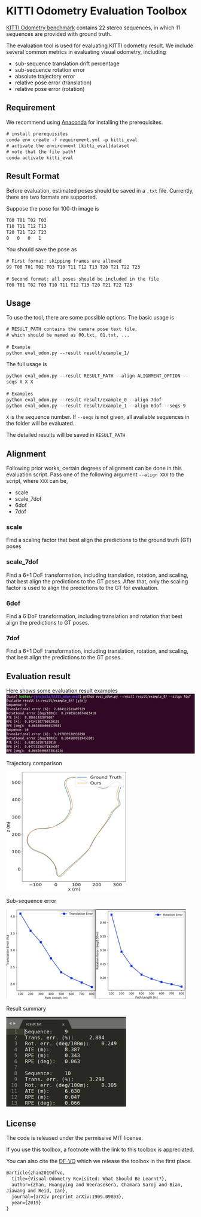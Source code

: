 # KITTI Odometry Evaluation Toolbox
[KITTI Odometry benchmark](http://www.cvlibs.net/datasets/kitti/eval_odometry.php) contains 22 stereo sequences, in which 11 sequences are provided with ground truth. 


The evaluation tool is used for evaluating KITTI odometry result.
We include several common metrics in evaluating visual odometry, including
* sub-sequence translation drift percentage
* sub-sequence rotation error 
* absolute trajectory error
* relative pose error (translation)
* relative pose error (rotation)

## Requirement
We recommend using [Anaconda](https://www.anaconda.com/distribution/) for installing the prerequisites.

```
# install prerequisites
conda env create -f requirement.yml -p kitti_eval 
# activate the environment [kitti_eval]dataset
# note that the file path!
conda activate kitti_eval
```

## Result Format
Before evaluation, estimated poses should be saved in a `.txt` file. 
Currently, there are two formats are supported.

Suppose the pose for 100-th image is 
```
T00 T01 T02 T03
T10 T11 T12 T13
T20 T21 T22 T23
0   0   0   1
```
You should save the pose as
```
# First format: skipping frames are allowed
99 T00 T01 T02 T03 T10 T11 T12 T13 T20 T21 T22 T23 

# Second format: all poses should be included in the file
T00 T01 T02 T03 T10 T11 T12 T13 T20 T21 T22 T23
```

## Usage
To use the tool, there are some possible options.
The basic usage is 
```
# RESULT_PATH contains the camera pose text file, 
# which should be named as 00.txt, 01.txt, ...

# Example
python eval_odom.py --result result/example_1/

```

The full usage is
```
python eval_odom.py --result RESULT_PATH --align ALIGNMENT_OPTION --seqs X X X

# Examples
python eval_odom.py --result result/example_0 --align 7dof
python eval_odom.py --result result/example_1 --align 6dof --seqs 9
```

`X` is the sequence number. If `--seqs` is not given, all available sequences in the folder will be evaluated.

The detailed results will be saved in `RESULT_PATH`

## Alignment
Following prior works, certain degrees of alignment can be done in this evaluation script. Pass one of the following argument `--align XXX` to the script, where `XXX` can be,
* scale
* scale_7dof
* 6dof
* 7dof

### scale
Find a scaling factor that best align the predictions to the ground truth (GT) poses

### scale_7dof
Find a 6+1 DoF transformation, including translation, rotation, and scaling, that best align the predictions to the GT poses.
After that, only the scaling factor is used to align the predictions to the GT for evaluation.

### 6dof
Find a 6 DoF transformation, including translation and rotation that best align the predictions to GT poses.

### 7dof
Find a 6+1 DoF transformation, including translation, rotation, and scaling, that best align the predictions to the GT poses.

## Evaluation result
Here shows some evaluation result examples
<img src='misc/run_eg.jpeg' width=640 height=160>

Trajectory comparison

<img src='misc/traj_eg.jpeg' width=320 height=320>

Sub-sequence error

<img src='misc/sub_seq_err.jpeg' width=480 height=240>

Result summary

<img src='misc/result_summary.jpeg' width=320 height=240>

## License
The code is released under the permissive MIT license.

If you use this toolbox, a footnote with the link to this toolbox is appreciated.

You can also cite the [DF-VO](https://github.com/Huangying-Zhan/DF-VO) which we release the toolbox in the first place.

```
@article{zhan2019dfvo,
  title={Visual Odometry Revisited: What Should Be Learnt?},
  author={Zhan, Huangying and Weerasekera, Chamara Saroj and Bian, Jiawang and Reid, Ian},
  journal={arXiv preprint arXiv:1909.09803},
  year={2019}
}
```
